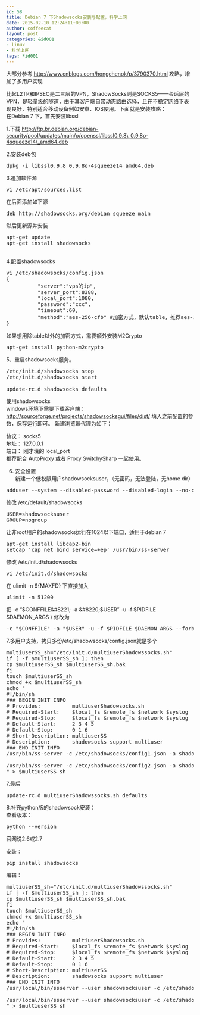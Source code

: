 ```yaml
---
id: 58
title: Debian 7 下Shadowsocks安装与配置，科学上网
date: 2015-02-10 12:24:11+00:00
author: coffeecat
layout: post
categories: &id001
- linux
- 科学上网
tags: *id001
---
```

大部分参考 http://www.cnblogs.com/hongchenok/p/3790370.html 攻略，增加了多用户实现

比起L2TP和IPSEC是二三层的VPN，ShadowSocks则是SOCKS5——会话层的VPN，是轻量级的隧道，由于其客户端自带动态路由选择，且在不稳定网络下表现良好，特别适合移动设备例如安卓、IOS使用。下面就是安装攻略：  
在Debian 7 下，首先安装libssl

1.下载 http://ftp.br.debian.org/debian-security/pool/updates/main/o/openssl/libssl0.9.8\_0.9.8o-4squeeze14\_amd64.deb

2.安装deb包

<pre class="lang:perl decode:true ">dpkg -i libssl0.9.8_0.9.8o-4squeeze14_amd64.deb</pre>

3.追加软件源  
<!--more-->

<pre class="lang:perl decode:true ">vi /etc/apt/sources.list</pre>

在后面添加如下源

<pre class="lang:sh decode:true ">deb http://shadowsocks.org/debian squeeze main</pre>

然后更新源并安装

<pre class="lang:sh decode:true ">apt-get update
apt-get install shadowsocks

</pre>

4.配置shadowsocks

<pre class="lang:sh decode:true ">vi /etc/shadowsocks/config.json
{
          "server":"vps的ip",
          "server_port":8388,
          "local_port":1080,
          "password":"ccc", 
          "timeout":60,
          "method":"aes-256-cfb" #加密方式，默认table，推荐aes-256-cfb
}</pre>

如果想用除table以外的加密方式，需要额外安装M2Crypto

<pre class="lang:sh decode:true ">apt-get install python-m2crypto</pre>

5、重启shadowsocks服务。

<pre class="lang:sh decode:true ">/etc/init.d/shadowsocks stop
/etc/init.d/shadowsocks start

update-rc.d shadowsocks defaults</pre>

使用shadowsocks  
windows环境下需要下载客户端：http://sourceforge.net/projects/shadowsocksgui/files/dist/ 填入之前配置的参数，保存运行即可。 新建浏览器代理为如下：

协议： socks5  
地址： 127.0.0.1  
端口： 刚才填的 local_port  
推荐配合 AutoProxy 或者 Proxy SwitchySharp 一起使用。

6. 安全设置  
新建一个低权限用户shadowsocksuser，（无密码，无法登陆，无home dir）

<pre class="lang:sh decode:true " >adduser --system --disabled-password --disabled-login --no-create-home shadowsocksuser</pre>

修改 /etc/default/shadowsocks

<pre class="lang:vim decode:true " >USER=shadowsocksuser
GROUP=nogroup</pre>

让非root用户的shadowsocks运行在1024以下端口，适用于debian 7

<pre class="lang:sh decode:true " >apt-get install libcap2-bin
setcap 'cap_net_bind_service=+ep' /usr/bin/ss-server
</pre>

修改 /etc/init.d/shadowsocks

<pre class="lang:sh decode:true " >vi /etc/init.d/shadowsocks</pre>

在 ulimit -n ${MAXFD} 下直接加入

<pre class="lang:vim decode:true " >ulimit -n 51200
</pre>

把 -c &#8220;$CONFFILE&#8221; -a &#8220;$USER&#8221; -u -f $PIDFILE $DAEMON_ARGS \ 修改为 

<pre class="lang:vim decode:true " >-c "$CONFFILE" -a "$USER" -u -f $PIDFILE $DAEMON_ARGS --forbidden-ip 127.0.0.1,::1 \</pre>

7.多用户支持，拷贝多份/etc/shadowsocks/config.json就是多个

<pre escaped="true" lang="bash" line="0">multiuserSS_sh="/etc/init.d/multiuserShadowssocks.sh"
if [ -f $multiuserSS_sh ]; then
cp $multiuserSS_sh $multiuserSS_sh.bak
fi
touch $multiuserSS_sh
chmod +x $multiuserSS_sh
echo "
#!/bin/sh
### BEGIN INIT INFO
# Provides:          multiuserShadowsocks.sh
# Required-Start:    $local_fs $remote_fs $network $syslog
# Required-Stop:     $local_fs $remote_fs $network $syslog
# Default-Start:     2 3 4 5
# Default-Stop:      0 1 6
# Short-Description: multiuserSS
# Description:       shadowsocks support multiuser
### END INIT INFO
/usr/bin/ss-server -c /etc/shadowsocks/config1.json -a shadowsocksuser -u -f /var/run/shadowsocks/shadowsocks1.pid --forbidden-ip 127.0.0.1,::1

/usr/bin/ss-server -c /etc/shadowsocks/config2.json -a shadowsocksuser -u -f /var/run/shadowsocks/shadowsocks2.pid --forbidden-ip 127.0.0.1,::1
" > $multiuserSS_sh</pre>

7.最后

<pre class="lang:sh decode:true ">update-rc.d multiuserShadowssocks.sh defaults</pre>

8.补充python版的shadowsock安装：  
查看版本：

<pre class="lang:sh decode:true " >python --version</pre>

官网说2.6或2.7

安装：

<pre class="lang:sh decode:true " >pip install shadowsocks</pre>

编辑：

<pre escaped="true" lang="bash" line="0">multiuserSS_sh="/etc/init.d/multiuserShadowssocks.sh"
if [ -f $multiuserSS_sh ]; then
cp $multiuserSS_sh $multiuserSS_sh.bak
fi
touch $multiuserSS_sh
chmod +x $multiuserSS_sh
echo "
#!/bin/sh
### BEGIN INIT INFO
# Provides:          multiuserShadowsocks.sh
# Required-Start:    $local_fs $remote_fs $network $syslog
# Required-Stop:     $local_fs $remote_fs $network $syslog
# Default-Start:     2 3 4 5
# Default-Stop:      0 1 6
# Short-Description: multiuserSS
# Description:       shadowsocks support multiuser
### END INIT INFO
/usr/local/bin/ssserver --user shadowsocksuser -c /etc/shadowsocks/config1.json --forbidden-ip 127.0.0.1,::1 -d start

/usr/local/bin/ssserver --user shadowsocksuser -c /etc/shadowsocks/config2.json --forbidden-ip 127.0.0.1,::1 -d start
" > $multiuserSS_sh</pre>